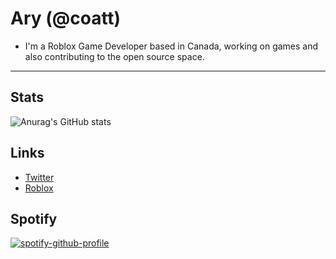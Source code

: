 # Ary (@coatt)

- I'm a Roblox Game Developer based in Canada, working on games and also contributing to the open source space.
---
## Stats
![Anurag's GitHub stats](https://github-readme-stats.vercel.app/api?username=coatt&theme=dark&show_icons=true)

## Links
- [Twitter](https://twitter.com/coatns)
- [Roblox](https://www.roblox.com/users/119613861/profile)

## Spotify
[![spotify-github-profile](https://spotify-github-profile.vercel.app/api/view?uid=p2tdqxrqbsqv47n63yfp655kv&cover_image=true&theme=novatorem)](https://spotify-github-profile.vercel.app/api/view?uid=p2tdqxrqbsqv47n63yfp655kv&redirect=true)
